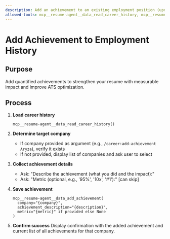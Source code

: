 ```yaml
---
description: Add an achievement to an existing employment position (updates resumes/career-history.yaml)
allowed-tools: mcp__resume-agent__data_read_career_history, mcp__resume-agent__data_add_achievement
---
```


# Add Achievement to Employment History

## Purpose
Add quantified achievements to strengthen your resume with measurable impact and improve ATS optimization.

## Process

1. **Load career history**
   ```
   mcp__resume-agent__data_read_career_history()
   ```

2. **Determine target company**
   - If company provided as argument (e.g., `/career:add-achievement Aryza`), verify it exists
   - If not provided, display list of companies and ask user to select

3. **Collect achievement details**
   - Ask: "Describe the achievement (what you did and the impact):"
   - Ask: "Metric (optional, e.g., '95%', '10x', '#1'):" [can skip]

4. **Save achievement**
   ```
   mcp__resume-agent__data_add_achievement(
     company="{company}",
     achievement_description="{description}",
     metric="{metric}" if provided else None
   )
   ```

5. **Confirm success**
   Display confirmation with the added achievement and current list of all achievements for that company.